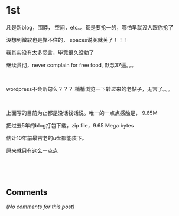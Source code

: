 # 1st

凡是新blog，围脖， 空间，etc。。都是要抢一的，哪怕早就没人跟你抢了

没想到微软也是靠不住的， spaces说关就关了！！！

我其实没有太多怨言，毕竟很久没勃了

继续贯彻，never complain for free food, 默念37遍。。。

&nbsp;

wordpress不会断句么？？？ 梢梢浏览一下转过来的老帖子，无言了。。。

&nbsp;

上面写的目前为止都是没话找话说。唯一的一点点感触是， 9.65M

把过去5年的blog打包下载，zip file，9.65 Mega bytes

估计10年前最古老的u盘都能装下。

原来就只有这么一点点

&nbsp;

&nbsp;

## Comments

*(No comments for this post)*
